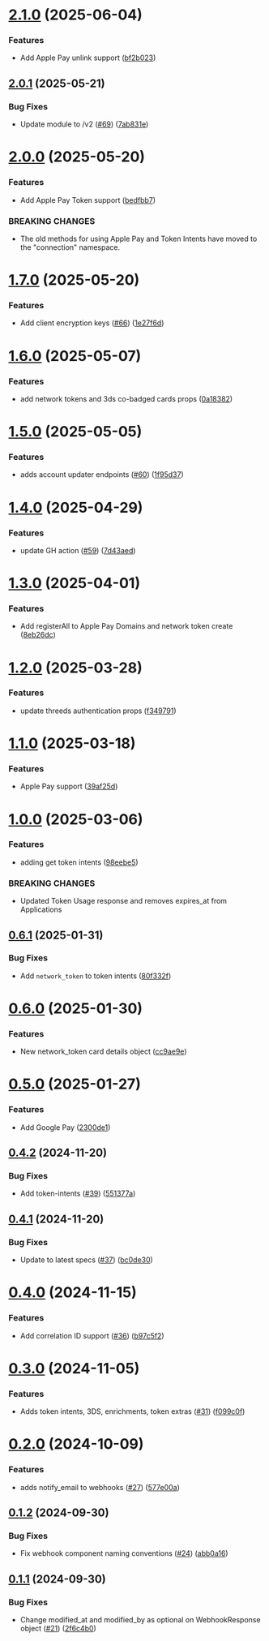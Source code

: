 # [2.1.0](https://github.com/Basis-Theory/go-sdk/compare/v2.0.1...v2.1.0) (2025-06-04)


### Features

* Add Apple Pay unlink support ([bf2b023](https://github.com/Basis-Theory/go-sdk/commit/bf2b0237a21af1bd207e47791230c405af604110))

## [2.0.1](https://github.com/Basis-Theory/go-sdk/compare/v2.0.0...v2.0.1) (2025-05-21)


### Bug Fixes

* Update module to /v2 ([#69](https://github.com/Basis-Theory/go-sdk/issues/69)) ([7ab831e](https://github.com/Basis-Theory/go-sdk/commit/7ab831e868673e5303b46e83b7cb82ce03ef584d))

# [2.0.0](https://github.com/Basis-Theory/go-sdk/compare/v1.7.0...v2.0.0) (2025-05-20)


### Features

* Add Apple Pay Token support ([bedfbb7](https://github.com/Basis-Theory/go-sdk/commit/bedfbb78d8583aa30e6667ddfe82cc3a9df14f0a))


### BREAKING CHANGES

* The old methods for using Apple Pay and Token Intents have moved to the "connection" namespace.

# [1.7.0](https://github.com/Basis-Theory/go-sdk/compare/v1.6.0...v1.7.0) (2025-05-20)


### Features

* Add client encryption keys ([#66](https://github.com/Basis-Theory/go-sdk/issues/66)) ([1e27f6d](https://github.com/Basis-Theory/go-sdk/commit/1e27f6d89f599c7ace36398b5a348dd55e5dc0c2))

# [1.6.0](https://github.com/Basis-Theory/go-sdk/compare/v1.5.0...v1.6.0) (2025-05-07)


### Features

* add network tokens and 3ds co-badged cards props ([0a18382](https://github.com/Basis-Theory/go-sdk/commit/0a18382fa2ec38b9937d048f9d5451c3d8d79472))

# [1.5.0](https://github.com/Basis-Theory/go-sdk/compare/v1.4.0...v1.5.0) (2025-05-05)


### Features

* adds account updater endpoints ([#60](https://github.com/Basis-Theory/go-sdk/issues/60)) ([1f95d37](https://github.com/Basis-Theory/go-sdk/commit/1f95d3777c697fa7133465c2a7dd76f941198ca0))

# [1.4.0](https://github.com/Basis-Theory/go-sdk/compare/v1.3.0...v1.4.0) (2025-04-29)


### Features

* update GH action ([#59](https://github.com/Basis-Theory/go-sdk/issues/59)) ([7d43aed](https://github.com/Basis-Theory/go-sdk/commit/7d43aed605235f6d5d1e8e981fe25c252288f44f))

# [1.3.0](https://github.com/Basis-Theory/go-sdk/compare/v1.2.0...v1.3.0) (2025-04-01)


### Features

* Add registerAll to Apple Pay Domains and network token create ([8eb26dc](https://github.com/Basis-Theory/go-sdk/commit/8eb26dcbe7a62c1caf8fd17f434b04899d50437f))

# [1.2.0](https://github.com/Basis-Theory/go-sdk/compare/v1.1.0...v1.2.0) (2025-03-28)


### Features

* update threeds authentication props ([f349791](https://github.com/Basis-Theory/go-sdk/commit/f34979193effed81b6dd756da20f892d7634e3c4))

# [1.1.0](https://github.com/Basis-Theory/go-sdk/compare/v1.0.0...v1.1.0) (2025-03-18)


### Features

* Apple Pay support ([39af25d](https://github.com/Basis-Theory/go-sdk/commit/39af25d375dd506924d152e3801151de526abf96))

# [1.0.0](https://github.com/Basis-Theory/go-sdk/compare/v0.6.1...v1.0.0) (2025-03-06)


### Features

* adding get token intents ([98eebe5](https://github.com/Basis-Theory/go-sdk/commit/98eebe5feae723b24b1e38bc8872d90ee38de70e))


### BREAKING CHANGES

* Updated Token Usage response and removes expires_at from Applications

## [0.6.1](https://github.com/Basis-Theory/go-sdk/compare/v0.6.0...v0.6.1) (2025-01-31)


### Bug Fixes

* Add `network_token` to token intents ([80f332f](https://github.com/Basis-Theory/go-sdk/commit/80f332f4f1d40f7b432ada54c04b81faf2492f94))

# [0.6.0](https://github.com/Basis-Theory/go-sdk/compare/v0.5.0...v0.6.0) (2025-01-30)


### Features

* New network_token card details object ([cc9ae9e](https://github.com/Basis-Theory/go-sdk/commit/cc9ae9eb334d94d9593c2174b3054d29c90aae36))

# [0.5.0](https://github.com/Basis-Theory/go-sdk/compare/v0.4.2...v0.5.0) (2025-01-27)


### Features

* Add Google Pay ([2300de1](https://github.com/Basis-Theory/go-sdk/commit/2300de15d6dda2b918cd6780fd82310064e7e6b2))

## [0.4.2](https://github.com/Basis-Theory/go-sdk/compare/v0.4.1...v0.4.2) (2024-11-20)


### Bug Fixes

* Add token-intents ([#39](https://github.com/Basis-Theory/go-sdk/issues/39)) ([551377a](https://github.com/Basis-Theory/go-sdk/commit/551377a90ba278e169c0f1d2cf33035789dd90b7))

## [0.4.1](https://github.com/Basis-Theory/go-sdk/compare/v0.4.0...v0.4.1) (2024-11-20)


### Bug Fixes

* Update to latest specs ([#37](https://github.com/Basis-Theory/go-sdk/issues/37)) ([bc0de30](https://github.com/Basis-Theory/go-sdk/commit/bc0de300543aa4feb219b15c81055343f8ad7e73))

# [0.4.0](https://github.com/Basis-Theory/go-sdk/compare/v0.3.0...v0.4.0) (2024-11-15)


### Features

* Add correlation ID support ([#36](https://github.com/Basis-Theory/go-sdk/issues/36)) ([b97c5f2](https://github.com/Basis-Theory/go-sdk/commit/b97c5f2fc231176ada3574aee1521784eb71f107))

# [0.3.0](https://github.com/Basis-Theory/go-sdk/compare/v0.2.0...v0.3.0) (2024-11-05)


### Features

* Adds token intents, 3DS, enrichments, token extras ([#31](https://github.com/Basis-Theory/go-sdk/issues/31)) ([f099c0f](https://github.com/Basis-Theory/go-sdk/commit/f099c0fb549b166ad6a69bdc4cf4ad3c48cca786))

# [0.2.0](https://github.com/Basis-Theory/go-sdk/compare/v0.1.2...v0.2.0) (2024-10-09)


### Features

* adds notify_email to webhooks ([#27](https://github.com/Basis-Theory/go-sdk/issues/27)) ([577e00a](https://github.com/Basis-Theory/go-sdk/commit/577e00a4ced891592209e337316f0bd76d711366))

## [0.1.2](https://github.com/Basis-Theory/go-sdk/compare/v0.1.1...v0.1.2) (2024-09-30)


### Bug Fixes

* Fix webhook component naming conventions ([#24](https://github.com/Basis-Theory/go-sdk/issues/24)) ([abb0a16](https://github.com/Basis-Theory/go-sdk/commit/abb0a168f3cd29abd151e29ea151eca707a470ce))

## [0.1.1](https://github.com/Basis-Theory/go-sdk/compare/v0.1.0...v0.1.1) (2024-09-30)


### Bug Fixes

* Change modified_at and modified_by as optional on WebhookResponse object ([#21](https://github.com/Basis-Theory/go-sdk/issues/21)) ([2f6c4b0](https://github.com/Basis-Theory/go-sdk/commit/2f6c4b0250f9c7c3f030342ad3ffc91fd8f5f6a8))
